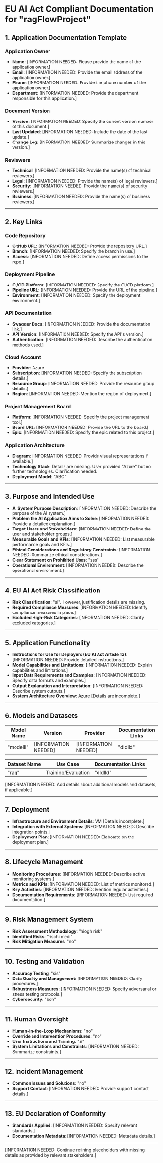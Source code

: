# EU AI Act Compliant Documentation for "ragFlowProject"

## 1. Application Documentation Template 

### Application Owner
- **Name**: [INFORMATION NEEDED: Please provide the name of the application owner.]
- **Email**: [INFORMATION NEEDED: Provide the email address of the application owner.]
- **Phone**: [INFORMATION NEEDED: Provide the phone number of the application owner.]
- **Department**: [INFORMATION NEEDED: Provide the department responsible for this application.]

### Document Version
- **Version**: [INFORMATION NEEDED: Specify the current version number of this document.]
- **Last Updated**: [INFORMATION NEEDED: Include the date of the last update.]
- **Change Log**: [INFORMATION NEEDED: Summarize changes in this version.]

### Reviewers
- **Technical**: [INFORMATION NEEDED: Provide the name(s) of technical reviewers.]
- **Legal**: [INFORMATION NEEDED: Provide the name(s) of legal reviewers.]
- **Security**: [INFORMATION NEEDED: Provide the name(s) of security reviewers.]
- **Business**: [INFORMATION NEEDED: Provide the name(s) of business reviewers.]

---

## 2. Key Links

### Code Repository
- **GitHub URL**: [INFORMATION NEEDED: Provide the repository URL.]
- **Branch**: [INFORMATION NEEDED: Specify the branch in use.]
- **Access**: [INFORMATION NEEDED: Define access permissions to the repo.]

### Deployment Pipeline
- **CI/CD Platform**: [INFORMATION NEEDED: Specify the CI/CD platform.]
- **Pipeline URL**: [INFORMATION NEEDED: Provide the URL of the pipeline.]
- **Environment**: [INFORMATION NEEDED: Specify the deployment environment.]

### API Documentation
- **Swagger Docs**: [INFORMATION NEEDED: Provide the documentation link.]
- **API Version**: [INFORMATION NEEDED: Specify the API's version.]
- **Authentication**: [INFORMATION NEEDED: Describe the authentication methods used.]

### Cloud Account
- **Provider**: Azure
- **Subscription**: [INFORMATION NEEDED: Specify the subscription details.]
- **Resource Group**: [INFORMATION NEEDED: Provide the resource group details.]
- **Region**: [INFORMATION NEEDED: Mention the region of deployment.]

### Project Management Board
- **Platform**: [INFORMATION NEEDED: Specify the project management tool.]
- **Board URL**: [INFORMATION NEEDED: Provide the URL to the board.]
- **Epic**: [INFORMATION NEEDED: Specify the epic related to this project.]

### Application Architecture
- **Diagram**: [INFORMATION NEEDED: Provide visual representations if available.]
- **Technology Stack**: Details are missing. User provided "Azure" but no further technologies. Clarification needed.
- **Deployment Model**: "ABC"

---

## 3. Purpose and Intended Use

- **AI System Purpose Description**: [INFORMATION NEEDED: Describe the purpose of the AI system.]
- **Problem the AI Application Aims to Solve**: [INFORMATION NEEDED: Provide a detailed explanation.]
- **Target Users and Stakeholders**: [INFORMATION NEEDED: Define the user and stakeholder groups.]
- **Measurable Goals and KPIs**: [INFORMATION NEEDED: List measurable performance goals and KPIs.]
- **Ethical Considerations and Regulatory Constraints**: [INFORMATION NEEDED: Summarize ethical considerations.]
- **Clear Statement on Prohibited Uses**: "sss"
- **Operational Environment**: [INFORMATION NEEDED: Describe the operational environment.]

---

## 4. EU AI Act Risk Classification

- **Risk Classification**: "si". However, justification details are missing.
- **Required Compliance Measures**: [INFORMATION NEEDED: Identify compliance measures in place.]
- **Excluded High-Risk Categories**: [INFORMATION NEEDED: Clarify excluded categories.]

---

## 5. Application Functionality

- **Instructions for Use for Deployers (EU AI Act Article 13)**: [INFORMATION NEEDED: Provide detailed instructions.]
- **Model Capabilities and Limitations**: [INFORMATION NEEDED: Explain capabilities and limitations.]
- **Input Data Requirements and Examples**: [INFORMATION NEEDED: Specify data formats and examples.]
- **Output Explanation and Interpretation**: [INFORMATION NEEDED: Describe system outputs.]
- **System Architecture Overview**: Azure [Details are incomplete.]

---

## 6. Models and Datasets

| Model Name | Version | Provider | Documentation Links |
|------------|---------|----------|----------------------|
| "modelli"  | [INFORMATION NEEDED] | [INFORMATION NEEDED] | "dldlld" |

| Dataset Name | Use Case | Documentation Links |
|--------------|----------|----------------------|
| "rag"         | Training/Evaluation | "dldlld" |

[INFORMATION NEEDED: Add details about additional models and datasets, if applicable.]

---

## 7. Deployment

- **Infrastructure and Environment Details**: VM [Details incomplete.]
- **Integration with External Systems**: [INFORMATION NEEDED: Describe integration points.]
- **Deployment Plan**: [INFORMATION NEEDED: Elaborate on the deployment plan.]

---

## 8. Lifecycle Management

- **Monitoring Procedures**: [INFORMATION NEEDED: Describe active monitoring systems.]
- **Metrics and KPIs**: [INFORMATION NEEDED: List of metrics monitored.]
- **Key Activities**: [INFORMATION NEEDED: Mention regular activities.]
- **Documentation Requirements**: [INFORMATION NEEDED: List required documentation.]

---

## 9. Risk Management System

- **Risk Assessment Methodology**: "hiogh risk"
- **Identified Risks**: "rischi medi"
- **Risk Mitigation Measures**: "no"

---

## 10. Testing and Validation

- **Accuracy Testing**: "sis"
- **Data Quality and Management**: [INFORMATION NEEDED: Clarify procedures.]
- **Robustness Measures**: [INFORMATION NEEDED: Specify adversarial or stress testing protocols.]
- **Cybersecurity**: "boh"

---

## 11. Human Oversight

- **Human-in-the-Loop Mechanisms**: "no"
- **Override and Intervention Procedures**: "no"
- **User Instructions and Training**: "si"
- **System Limitations and Constraints**: [INFORMATION NEEDED: Summarize constraints.]

---

## 12. Incident Management

- **Common Issues and Solutions**: "no"
- **Support Contact**: [INFORMATION NEEDED: Provide support contact details.]

---

## 13. EU Declaration of Conformity

- **Standards Applied**: [INFORMATION NEEDED: Specify relevant standards.]
- **Documentation Metadata**: [INFORMATION NEEDED: Metadata details.]

---

[INFORMATION NEEDED: Continue refining placeholders with missing details as provided by relevant stakeholders.]